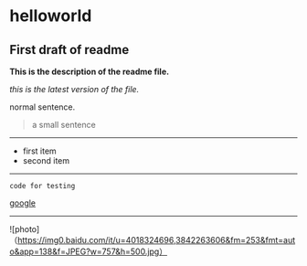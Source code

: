 # helloworld
## First draft of readme
**This is the description of the readme file.**

*this is the latest version of the file.*

normal sentence.
>a small sentence
---
- first item
- second item
---

`code for testing`

[google](https://www.google.com/?hl=zh-TW)
 
---
![photo]（https://img0.baidu.com/it/u=4018324696,3842263606&fm=253&fmt=auto&app=138&f=JPEG?w=757&h=500.jpg）

